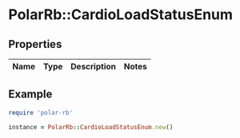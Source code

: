 # PolarRb::CardioLoadStatusEnum

## Properties

| Name | Type | Description | Notes |
| ---- | ---- | ----------- | ----- |

## Example

```ruby
require 'polar-rb'

instance = PolarRb::CardioLoadStatusEnum.new()
```

